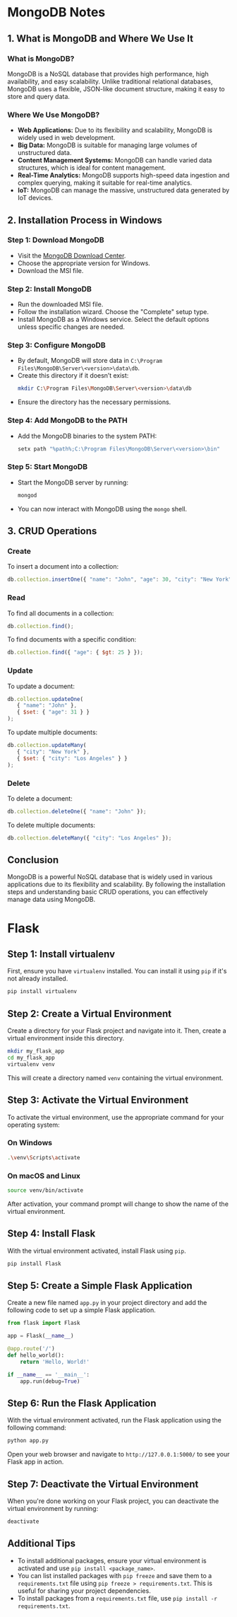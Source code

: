 # MongoDB Notes

## 1. What is MongoDB and Where We Use It

### What is MongoDB?
MongoDB is a NoSQL database that provides high performance, high availability, and easy scalability. Unlike traditional relational databases, MongoDB uses a flexible, JSON-like document structure, making it easy to store and query data.

### Where We Use MongoDB?
- **Web Applications:** Due to its flexibility and scalability, MongoDB is widely used in web development.
- **Big Data:** MongoDB is suitable for managing large volumes of unstructured data.
- **Content Management Systems:** MongoDB can handle varied data structures, which is ideal for content management.
- **Real-Time Analytics:** MongoDB supports high-speed data ingestion and complex querying, making it suitable for real-time analytics.
- **IoT:** MongoDB can manage the massive, unstructured data generated by IoT devices.

## 2. Installation Process in Windows

### Step 1: Download MongoDB
- Visit the [MongoDB Download Center](https://www.mongodb.com/try/download/community).
- Choose the appropriate version for Windows.
- Download the MSI file.

### Step 2: Install MongoDB
- Run the downloaded MSI file.
- Follow the installation wizard. Choose the "Complete" setup type.
- Install MongoDB as a Windows service. Select the default options unless specific changes are needed.

### Step 3: Configure MongoDB
- By default, MongoDB will store data in `C:\Program Files\MongoDB\Server\<version>\data\db`.
- Create this directory if it doesn’t exist:
  ```sh
  mkdir C:\Program Files\MongoDB\Server\<version>\data\db
  ```
- Ensure the directory has the necessary permissions.

### Step 4: Add MongoDB to the PATH
- Add the MongoDB binaries to the system PATH:
  ```sh
  setx path "%path%;C:\Program Files\MongoDB\Server\<version>\bin"
  ```

### Step 5: Start MongoDB
- Start the MongoDB server by running:
  ```sh
  mongod
  ```
- You can now interact with MongoDB using the `mongo` shell.

## 3. CRUD Operations

### Create
To insert a document into a collection:
```js
db.collection.insertOne({ "name": "John", "age": 30, "city": "New York" });
```

### Read
To find all documents in a collection:
```js
db.collection.find();
```
To find documents with a specific condition:
```js
db.collection.find({ "age": { $gt: 25 } });
```

### Update
To update a document:
```js
db.collection.updateOne(
   { "name": "John" },
   { $set: { "age": 31 } }
);
```
To update multiple documents:
```js
db.collection.updateMany(
   { "city": "New York" },
   { $set: { "city": "Los Angeles" } }
);
```

### Delete
To delete a document:
```js
db.collection.deleteOne({ "name": "John" });
```
To delete multiple documents:
```js
db.collection.deleteMany({ "city": "Los Angeles" });
```

## Conclusion
MongoDB is a powerful NoSQL database that is widely used in various applications due to its flexibility and scalability. By following the installation steps and understanding basic CRUD operations, you can effectively manage data using MongoDB.

# Flask

## Step 1: Install virtualenv

First, ensure you have `virtualenv` installed. You can install it using `pip` if it's not already installed.

```bash
pip install virtualenv
```

## Step 2: Create a Virtual Environment

Create a directory for your Flask project and navigate into it. Then, create a virtual environment inside this directory.

```bash
mkdir my_flask_app
cd my_flask_app
virtualenv venv
```

This will create a directory named `venv` containing the virtual environment.

## Step 3: Activate the Virtual Environment

To activate the virtual environment, use the appropriate command for your operating system:

### On Windows

```bash
.\venv\Scripts\activate
```

### On macOS and Linux

```bash
source venv/bin/activate
```

After activation, your command prompt will change to show the name of the virtual environment.

## Step 4: Install Flask

With the virtual environment activated, install Flask using `pip`.

```bash
pip install Flask
```

## Step 5: Create a Simple Flask Application

Create a new file named `app.py` in your project directory and add the following code to set up a simple Flask application.

```python
from flask import Flask

app = Flask(__name__)

@app.route('/')
def hello_world():
    return 'Hello, World!'

if __name__ == '__main__':
    app.run(debug=True)
```

## Step 6: Run the Flask Application

With the virtual environment activated, run the Flask application using the following command:

```bash
python app.py
```

Open your web browser and navigate to `http://127.0.0.1:5000/` to see your Flask app in action.

## Step 7: Deactivate the Virtual Environment

When you're done working on your Flask project, you can deactivate the virtual environment by running:

```bash
deactivate
```

## Additional Tips

- To install additional packages, ensure your virtual environment is activated and use `pip install <package_name>`.
- You can list installed packages with `pip freeze` and save them to a `requirements.txt` file using `pip freeze > requirements.txt`. This is useful for sharing your project dependencies.
- To install packages from a `requirements.txt` file, use `pip install -r requirements.txt`.